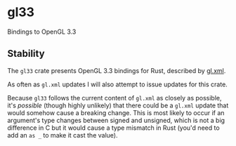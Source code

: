 # gl33
Bindings to OpenGL 3.3

## Stability

The `gl33` crate presents OpenGL 3.3 bindings for Rust, described by [gl.xml](https://github.com/KhronosGroup/OpenGL-Registry/blob/master/xml/gl.xml).

As often as `gl.xml` updates I will also attempt to issue updates for this crate.

Because `gl33` follows the current content of `gl.xml` as closely as possible,
it's *possible* (though highly unlikely) that there could be a `gl.xml` update
that would somehow cause a breaking change. This is most likely to occur if an
argument's type changes between signed and unsigned, which is not a big
difference in C but it would cause a type mismatch in Rust (you'd need to add an
`as _` to make it cast the value).
